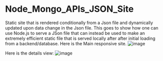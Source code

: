 # Node_Mongo_APIs_JSON_Site
Static site that is rendered conditionally from a Json file and dynamically updated upon data change in the Json file. 
This goes to show how one can use Node.js to serve a JSon file that can instead be used to make an extremely efficient static file that is served locally after after initial loading from a backend/database. 
Here is the Main responsive site.
![image](https://user-images.githubusercontent.com/31504201/209559784-01240882-0dac-407b-9a84-6fa1bd23a416.png)

Here is the details view:
![image](https://user-images.githubusercontent.com/31504201/209559827-7ac3c0bd-ee1f-4228-bd92-c413777856bf.png)
